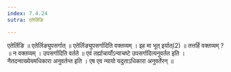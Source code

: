 ```yaml
---
index: 7.4.24
sutra: एतेर्लिङि

---
```

एतेर्लिङि ॥ एतेर्लिङ्युपसर्गात् ॥ एतेर्लिङ्युपसर्गादिति वक्तव्यम् । इह मा भूत् इर्यात्(2) ॥ तत्तर्हि वक्तव्यम् ? ॥ न वक्तव्यम् । उपसर्गादिति वर्तते ॥ एवं तर्ह्याचार्योऽन्वाचष्टे उपसर्गादित्यनुवर्तत इति । नैतदन्वाख्येयमधिकारा अनुवर्तन्त इति । एष एव न्यायो यदुताऽधिकारा अनुवर्तेरन् ॥